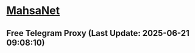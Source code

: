 
# [MahsaNet](https://t.me/mahsa_net)
## Free Telegram Proxy (Last Update: 2025-06-21 09:08:10)

    